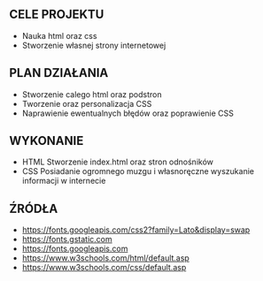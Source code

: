 ## CELE PROJEKTU
* Nauka html oraz css
* Stworzenie własnej strony internetowej
## PLAN DZIAŁANIA
* Stworzenie calego html oraz podstron
* Tworzenie oraz personalizacja CSS
* Naprawienie ewentualnych błędów oraz poprawienie CSS
## WYKONANIE
* HTML
Stworzenie index.html oraz stron odnośników
* CSS
Posiadanie ogromnego muzgu i własnoręczne wyszukanie informacji w internecie
## ŹRÓDŁA
* https://fonts.googleapis.com/css2?family=Lato&display=swap
* https://fonts.gstatic.com
* https://fonts.googleapis.com
* https://www.w3schools.com/html/default.asp
* https://www.w3schools.com/css/default.asp

